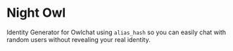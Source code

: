 # Night Owl

Identity Generator for Owlchat using `alias_hash` so you can easily chat
with random users without revealing your real identity.
